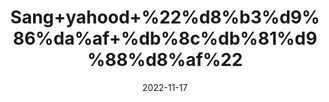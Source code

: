 ---
title: 'Sang+yahood+%22%d8%b3%d9%86%da%af+%db%8c%db%81%d9%88%d8%af%22'
date: '2022-11-17' 
metatag: '' 
inventory: '0' 
draft: false 
# meta description 
shortDescripton: 'Jews+Stone+%22+It+cures+kidney+or+urethral+stones%2c+urinary+discomfort+and+burning+sensation.+'
description: 'Stone+%d8%af%da%be%d8%a7%d8%aa'
longdescription: ''
tags: ''
brand: ''
subCategory: ''
unit: '10 gm-Pk'
sellCount: '0'
featured: True
# product Price
price: '50.0'
# Product Short Description
shortDescription: 'Jews+Stone+%22+It+cures+kidney+or+urethral+stones%2c+urinary+discomfort+and+burning+sensation.+'
productID: '9B1997EA-ED23-ED11-9968-005056B3A416'
type: 'products'
category: 'Stone+%d8%af%da%be%d8%a7%d8%aa' 
thumnailproduct: 'https://eraconnect.blob.core.windows.net/product-images/aminsaddiquidawakhana/9B1997EA-ED23-ED11-9968-005056B3A416.webp' 
images:
  - image: 'https://eraconnect.blob.core.windows.net/product-images/aminsaddiquidawakhana/9B1997EA-ED23-ED11-9968-005056B3A416.webp'  
Variants:
---